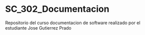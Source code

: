 # SC_302_Documentacion
Repositorio del curso documentacion de software realizado por el estudiante Jose Gutierrez Prado
